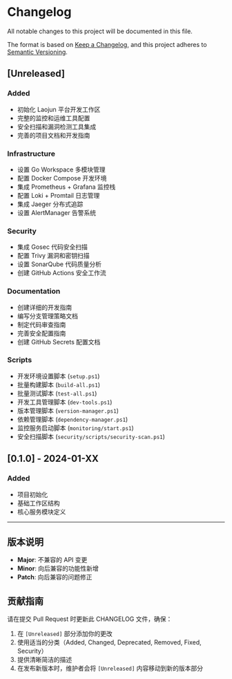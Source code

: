 # Changelog

All notable changes to this project will be documented in this file.

The format is based on [Keep a Changelog](https://keepachangelog.com/en/1.0.0/),
and this project adheres to [Semantic Versioning](https://semver.org/spec/v2.0.0.html).

## [Unreleased]

### Added
- 初始化 Laojun 平台开发工作区
- 完整的监控和运维工具配置
- 安全扫描和漏洞检测工具集成
- 完善的项目文档和开发指南

### Infrastructure
- 设置 Go Workspace 多模块管理
- 配置 Docker Compose 开发环境
- 集成 Prometheus + Grafana 监控栈
- 配置 Loki + Promtail 日志管理
- 集成 Jaeger 分布式追踪
- 设置 AlertManager 告警系统

### Security
- 集成 Gosec 代码安全扫描
- 配置 Trivy 漏洞和密钥扫描
- 设置 SonarQube 代码质量分析
- 创建 GitHub Actions 安全工作流

### Documentation
- 创建详细的开发指南
- 编写分支管理策略文档
- 制定代码审查指南
- 完善安全配置指南
- 创建 GitHub Secrets 配置文档

### Scripts
- 开发环境设置脚本 (`setup.ps1`)
- 批量构建脚本 (`build-all.ps1`)
- 批量测试脚本 (`test-all.ps1`)
- 开发工具管理脚本 (`dev-tools.ps1`)
- 版本管理脚本 (`version-manager.ps1`)
- 依赖管理脚本 (`dependency-manager.ps1`)
- 监控服务启动脚本 (`monitoring/start.ps1`)
- 安全扫描脚本 (`security/scripts/security-scan.ps1`)

## [0.1.0] - 2024-01-XX

### Added
- 项目初始化
- 基础工作区结构
- 核心服务模块定义

---

## 版本说明

- **Major**: 不兼容的 API 变更
- **Minor**: 向后兼容的功能性新增
- **Patch**: 向后兼容的问题修正

## 贡献指南

请在提交 Pull Request 时更新此 CHANGELOG 文件，确保：

1. 在 `[Unreleased]` 部分添加你的更改
2. 使用适当的分类（Added, Changed, Deprecated, Removed, Fixed, Security）
3. 提供清晰简洁的描述
4. 在发布新版本时，维护者会将 `[Unreleased]` 内容移动到新的版本部分